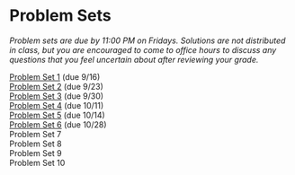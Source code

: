 # Problem Sets

_Problem sets are due by 11:00 PM on Fridays.  Solutions are not distributed in class, but you are encouraged to come to office hours to discuss any questions that you feel uncertain about after reviewing your grade._

[Problem Set 1](ECON251-ps1.pdf) (due 9/16)  
[Problem Set 2](ECON251-ps2-2022-09-14.pdf) (due 9/23)  
[Problem Set 3](ECON251-ps3-2022-09-25.pdf) (due 9/30)  
[Problem Set 4](ECON251-ps4-2022-09-29.pdf) (due 10/11)  
[Problem Set 5](ECON251-ps5-2022-09-29.pdf) (due 10/14)  
[Problem Set 6](ECON251-ps6-2022-10-25.pdf) (due 10/28)  
Problem Set 7  
Problem Set 8  
Problem Set 9  
Problem Set 10  
